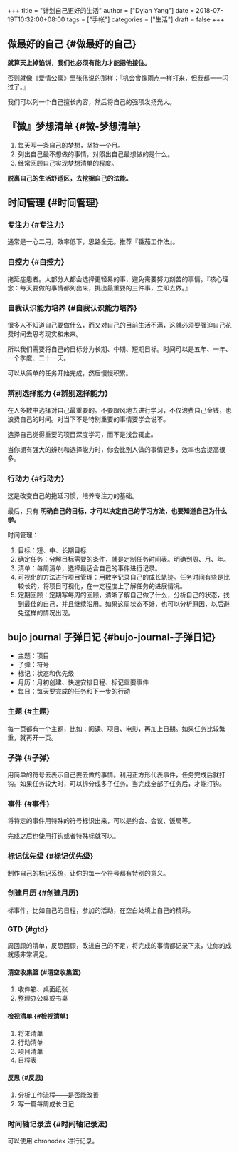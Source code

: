 +++
title = "计划自己更好的生活"
author = ["Dylan Yang"]
date = 2018-07-19T10:32:00+08:00
tags = ["手帐"]
categories = ["生活"]
draft = false
+++

## 做最好的自己 {#做最好的自己}

**就算天上掉馅饼，我们也必须有能力才能把他接住。**

否则就像《爱情公寓》里张伟说的那样：『机会曾像雨点一样打来，但我都一一闪过了。』

我们可以列一个自己擅长内容，然后将自己的强项发扬光大。


## 『微』梦想清单 {#微-梦想清单}

1.  每天写一条自己的梦想，坚持一个月。
2.  列出自己最不想做的事情，对照出自己最想做的是什么。
3.  经常回顾自己实现梦想清单的程度。

**脱离自己的生活舒适区，去挖掘自己的法能。**


## 时间管理 {#时间管理}


### 专注力 {#专注力}

通常是一心二用，效率低下，思路全无。推荐『番茄工作法』。


### 自控力 {#自控力}

拖延症患者。大部分人都会选择更轻易的事，避免需要努力刻苦的事情。『核心理念：每天要做的事情都列出来，挑出最重要的三件事，立即去做。』


### 自我认识能力培养 {#自我认识能力培养}

很多人不知道自己要做什么，而又对自己的目前生活不满，这就必须要强迫自己花费时间去思考现实和未来。

所以我们需要将自己的目标分为长期、中期、短期目标。时间可以是五年、一年、一个季度、二十一天。

可以从简单的任务开始完成，然后慢慢积累。


### 辨别选择能力 {#辨别选择能力}

在人多数中选择对自己最重要的。不要跟风地去进行学习，不仅浪费自己金钱，也浪费自己的时间。对当下不是特别重要的事情要学会说不。

选择自己觉得重要的项目深度学习，而不是浅尝辄止。

当你拥有强大的辨别和选择能力时，你会比别人做的事情更多，效率也会提高很多。


### 行动力 {#行动力}

这是改变自己的拖延习惯，培养专注力的基础。

最后，只有 **明确自己的目标，才可以决定自己的学习方法，也要知道自己为什么学。**

时间管理：

1.  目标：短、中、长期目标
2.  确定任务：分解目标需要的条件，就是定制任务时间表。明确到周、月、年。
3.  清单：每周清单，选择最适合自己的事件进行记录。
4.  可视化的方法进行项目管理：用数字记录自己的成长轨迹。任务时间有些是比较长的，将项目可视化，在一定程度上了解任务的进展情况。
5.  定期回顾：定期写每周的回顾，清晰了解自己做了什么，分析自己的状态，找到最佳的自己，并且继续沿用。如果这周状态不好，也可以分析原因，以后避免这样的情况出现。


## bujo journal 子弹日记 {#bujo-journal-子弹日记}

-   主题：项目
-   子弹：符号
-   标记：状态和优先级
-   月历：月初创建、快速安排日程、标记重要事件
-   每日：每天要完成的任务和下一步的行动


### 主题 {#主题}

每一页都有一个主题，比如：阅读、项目、电影，再加上日期。如果任务比较繁重，就再开一页。


### 子弹 {#子弹}

用简单的符号去表示自己要去做的事情。利用正方形代表事件，任务完成后就打钩。如果任务较大时，可以拆分成多子任务。当完成全部子任务后，才能打钩。


### 事件 {#事件}

将特定的事件用特殊的符号标识出来，可以是约会、会议、饭局等。

完成之后也使用打钩或者特殊标就可以。


### 标记优先级 {#标记优先级}

制作自己的标记系统，让你的每一个符号都有特别的意义。


### 创建月历 {#创建月历}

标事件，比如自己的日程，参加的活动，在空白处填上自己的精彩。


### GTD {#gtd}

周回顾的清单，反思回顾，改进自己的不足，将完成的事情都记录下来，让你的成就感非常满足。


#### 清空收集篮 {#清空收集篮}

1.  收件箱、桌面纸张
2.  整理办公桌或书桌


#### 检视清单 {#检视清单}

1.  将来清单
2.  行动清单
3.  项目清单
4.  日程表


#### 反思 {#反思}

1.  分析工作流程——是否能改善
2.  写一篇每周成长日记


### 时间轴记录法 {#时间轴记录法}

可以使用 chronodex 进行记录。
